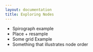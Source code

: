 ```yaml
---
layout: documentation
title: Exploring Nodes
---
```

* Spirograph example
* Place + resample
* Some grid Example
* Something that illustrates node order
